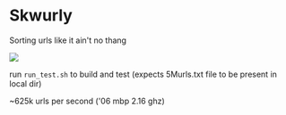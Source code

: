 # Skwurly
Sorting urls like it ain't no thang

![](http://cl.ly/image/3x163t1B2e38/Screen%20Shot%202012-08-25%20at%204.24.34%20PM.png)

run `run_test.sh` to build and test  (expects 5Murls.txt file to be present in local dir)

~625k urls per second ('06 mbp 2.16 ghz)